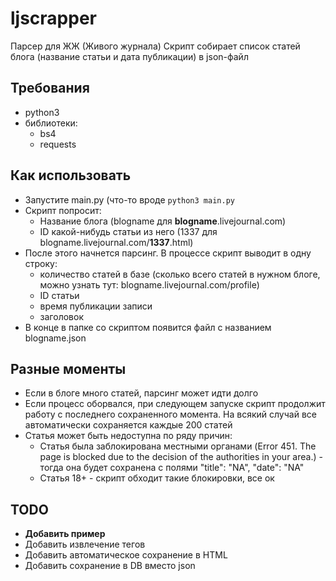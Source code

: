 # ljscrapper
Парсер для ЖЖ (Живого журнала)
Скрипт собирает список статей блога (название статьи и дата публикации) в json-файл

## Требования
- python3
- библиотеки:
  - bs4
  - requests

## Как использовать
- Запустите main.py (что-то вроде `python3 main.py`
- Скрипт попросит:
  - Название блога (blogname для **blogname**.livejournal.com)
  - ID какой-нибудь статьи из него (1337 для blogname.livejournal.com/**1337**.html)
- После этого начнется парсинг. В процессе скрипт выводит в одну строку:
  - количество статей в базе (сколько всего статей в нужном блоге, можно узнать тут: blogname.livejournal.com/profile)
  - ID статьи
  - время публикации записи
  - заголовок
- В конце в папке со скриптом появится файл с названием blogname.json

## Разные моменты
- Если в блоге много статей, парсинг может идти долго
- Если процесс оборвался, при следующем запуске скрипт продолжит работу с последнего сохраненного момента. На всякий случай все автоматически сохраняется каждые 200 статей
- Статья может быть недоступна по ряду причин:
  - Статья была заблокирована местными органами (Error 451. The page is blocked due to the decision of the authorities in your area.) - тогда она будет сохранена с полями "title": "NA", "date": "NA"
  - Статья 18+ - скрипт обходит такие блокировки, все ок

## TODO
- **Добавить пример**
- Добавить извлечение тегов
- Добавить автоматическое сохранение в HTML
- Добавить сохранение в DB вместо json
